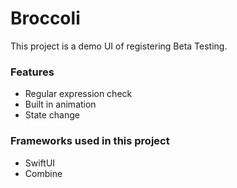 # Broccoli

This project is a demo UI of registering Beta Testing.

### Features
* Regular expression check
* Built in animation
* State change

### Frameworks used in this project
* SwiftUI
* Combine
